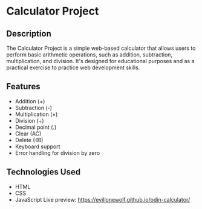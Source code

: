 # Calculator Project

## Description

The Calculator Project is a simple web-based calculator that allows users to perform basic arithmetic operations, such as addition, subtraction, multiplication, and division. It's designed for educational purposes and as a practical exercise to practice web development skills.

## Features

- Addition (+)
- Subtraction (-)
- Multiplication (×)
- Division (÷)
- Decimal point (.)
- Clear (AC)
- Delete (⌫)
- Keyboard support
- Error handling for division by zero

## Technologies Used

- HTML
- CSS
- JavaScript
Live preview: https://evillonewolf.github.io/odin-calculator/
